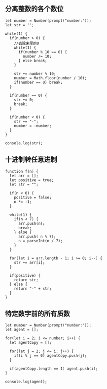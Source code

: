## 分离整数的各个数位

    let number = Number(prompt("number:"));
    let str = '';
    
    while(1) {
      if(number > 0) {
        //去除末尾的0
        while(1) {
          if(number % 10 == 0) {
            number /= 10;
          } else break;
        }
        
        str += number % 10;
        number = Math.floor(number / 10);
        if(number == 0) break;
      }
    
      if(number == 0) {
        str += 0;
        break;
      }
    
      if(number < 0) {
        str += "-";
        number = -number;
      }
    }
    
    console.log(str);

## 十进制转任意进制

    function f(n) {
      let arr = [];
      let positive = true;
      let str = "";
    
      if(n < 0) {
        positive = false;
        n *= -1;
      }
    
      while(1) {
        if(n < 7) {
          arr.push(n);
          break;
        } else {
          arr.push( n % 7);
          n = parseInt(n / 7);
        }
      }
    
      for(let i = arr.length - 1; i >= 0; i--) {
        str += arr[i];
      }
    
      if(positive) {
        return str;
      } else {
        return "-" + str;
      }
    }

## 特定数字前的所有质数

    let number = Number(prompt("number:"));
    let agent = [];
      
    for(let i = 2; i <= number; i++) {
      let agentCopy = [];
    
      for(let j = 2; j <= i; j++) {
        if(i % j == 0) agentCopy.push(j);
      }
    
      if(agentCopy.length == 1) agent.push(i);
    }
    
    console.log(agent);
